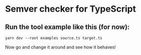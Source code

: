 # Semver checker for TypeScript

## Run the tool example like this (for now):

`yarn dev --root examples source.ts target.ts`

Now go and change it around and see how it behaves!
